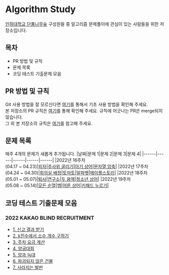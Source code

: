 # Algorithm Study

[인하대학교 단풍나무숲](https://www.facebook.com/inhamaple) 구성원들 중 알고리즘 문제풀이에 관심이 있는 사람들을 위한 저장소입니다.

## 목차

- PR 방법 및 규칙
- 문제 목록
- 코딩 테스트 기출문제 모음

## PR 방법 및 규칙

Git 사용 방법을 잘 모르신다면 [여기](/admin/GitHub_Intro.md)를 통해서 기초 사용 방법을 확인해 주세요.  
본 저장소의 PR 규칙은 [여기](/admin/PR_rules.md)를 통해 확인해 주세요. 규칙에 어긋나는 PR은 merge되지 않습니다.  
그 외 본 저장소의 규칙은 [여기]()를 참고해 주세요.

## 문제 목록

매주 4개의 문제가 새롭게 추가됩니다.
|날짜|문제 1|문제 2|문제 3|문제 4|
|------|------|------|------|------|
|2022년 16주차 </br>(04.17 ~ 04.23)|[피자](https://www.acmicpc.net/problem/3213)|[주사위 굴리기](https://www.acmicpc.net/problem/14499)|[아기 상어](https://www.acmicpc.net/problem/16236)|[문자열 압축](https://programmers.co.kr/learn/courses/30/lessons/60057)|
|2022년 17주차 </br>(04.24 ~ 04.30)|[회의실 배정](https://www.acmicpc.net/problem/1931)|[토마토](https://www.acmicpc.net/problem/7576)|[알파벳](https://www.acmicpc.net/problem/1987)|[메이플스토리](https://www.acmicpc.net/problem/20925)|
|2022년 18주차 </br>(05.01 ~ 05.07)|[퇴사](https://www.acmicpc.net/problem/14501)|[연구소](https://www.acmicpc.net/problem/14502)|[두 용액](https://www.acmicpc.net/problem/2470)|[청소년 상어](https://www.acmicpc.net/problem/19236)|
|2022년 19주차 </br>(05.08 ~ 05.14)|[모든 순열](https://www.acmicpc.net/problem/10974)|[뱀](https://www.acmicpc.net/problem/3190)|[어른 상어](https://www.acmicpc.net/problem/19237)|[키패드 누르기](https://programmers.co.kr/learn/courses/30/lessons/67256)|

## 코딩 테스트 기출문제 모음

### 2022 KAKAO BLIND RECRUITMENT

- [1. 신고 결과 받기](https://programmers.co.kr/learn/courses/30/lessons/92334)
- [2. k진수에서 소수 개수 구하기](https://programmers.co.kr/learn/courses/30/lessons/92335)
- [3. 주차 요금 계산](https://programmers.co.kr/learn/courses/30/lessons/92341)
- [4. 양궁대회](https://programmers.co.kr/learn/courses/30/lessons/92342)
- [5. 양과 늑대](https://programmers.co.kr/learn/courses/30/lessons/92343)
- [6. 파괴되지 않은 건물](https://programmers.co.kr/learn/courses/30/lessons/92344)
- [7. 사라지는 발판](https://programmers.co.kr/learn/courses/30/lessons/92345)
